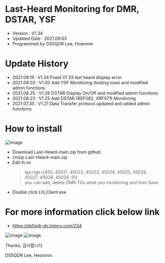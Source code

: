 # Last-Heard Monitoring for DMR, DSTAR, YSF
- Version : V1.34
- Updated Date : 2021.09.03
- Programmed by DS5QDR Lee, Hoenmin

# Update History
- 2021.09.19 : V1.34 Fixed V1.33 last heard display error
- 2021.09.03 : V1.30 Add YSF Monitoring (testing now) and modified admin functions
- 2021.08.25 : V1.26 DSTAR Display On/Off and modified admin functions
- 2021.08.23 : V1.25 Add DSTAR (REF082, XRF071) Monitoring
- 2021.07.30 : V1.21 Data Transfer protocol updated and added admin functions

# How to install
![image](https://user-images.githubusercontent.com/64110724/130436139-be3ffe78-efc5-44a1-bbdb-e2ee2374c8ce.png)
- Download Last-Heard-main.zip from github
- Unzip Last-Heard-main.zip 
- Edit lh.ini 
   > tgs=tgs=[450, 45021, 45022, 45023, 45024, 45025, 45026, 45027, 45028, 45029, 91]  
   > you can add, delete DMR TGs what you monitoring 
   > and then Save 
- Double click LH_Client.exe 

# For more information click below link
- https://ds5qdr-dv.tistory.com/234

![image](https://user-images.githubusercontent.com/64110724/123597205-ff1ab380-d82d-11eb-8423-490047bc3ef3.png)
![image](https://user-images.githubusercontent.com/64110724/130441242-9ae69e76-f0dd-46ef-b668-b317c7fe10cf.png)



Thanks, 감사합니다

DS5QDR Lee, Heonmin.
